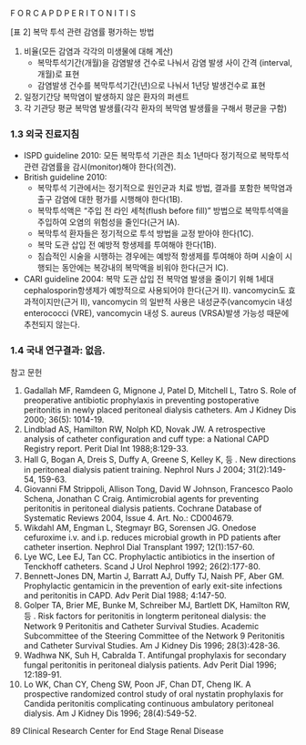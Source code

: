 F O R C A P D P E R I T O N I T I S

[표 2] 복막 투석 관련 감염률 평가하는 방법
1. 비율(모든 감염과 각각의 미생물에 대해 계산)
    - 복막투석기간(개월)을 감염발생 건수로 나눠서 감염 발생 사이 간격 (interval, 개월)로 표현
    - 감염발생 건수를 복막투석기간(년)으로 나눠서 1년당 발생건수로 표현
2. 일정기간당 복막염이 발생하지 않은 환자의 퍼센트
3. 각 기관당 평균 복막염 발생률(각각 환자의 복막염 발생률을 구해서 평균을 구함)

### 1.3 외국 진료지침

- ISPD guideline 2010: 모든 복막투석 기관은 최소 1년마다 정기적으로 복막투석 관련 감염률을 감시(monitor)해야 한다(의견).
- British guideline 2010:
    - 복막투석 기관에서는 정기적으로 원인균과 치료 방법, 결과를 포함한 복막염과 출구 감염에 대한 평가를 시행해야 한다(1B).
    - 복막투석액은 “주입 전 라인 세척(flush before fill)” 방법으로 복막투석액을 주입하여 오염의 위험성을 줄인다(근거 IA).
    - 복막투석 환자들은 정기적으로 투석 방법을 교정 받아야 한다(1C).
    - 복막 도관 삽입 전 예방적 항생제를 투여해야 한다(1B).
    - 침습적인 시술을 시행하는 경우에는 예방적 항생제를 투여해야 하며 시술이 시행되는 동안에는 복강내의 복막액을 비워야 한다(근거 IC).
- CARI guideline 2004: 복막 도관 삽입 전 복막염 발생을 줄이기 위해 1세대 cephalosporin항생제가 예방적으로 사용되어야 한다(근거 II). vancomycin도 효과적이지만(근거 II), vancomycin 의 일반적 사용은 내성균주(vancomycin 내성 enterococci (VRE), vancomycin 내성 S. aureus (VRSA)발생 가능성 때문에 추천되지 않는다.

### 1.4 국내 연구결과: 없음.

참고 문헌

1. Gadallah MF, Ramdeen G, Mignone J, Patel D, Mitchell L, Tatro S. Role of preoperative antibiotic prophylaxis in preventing postoperative peritonitis in newly placed peritoneal dialysis catheters. Am J Kidney Dis 2000; 36(5): 1014-19.
2. Lindblad AS, Hamilton RW, Nolph KD, Novak JW. A retrospective analysis of catheter configuration and cuff type: a National CAPD Registry report. Perit Dial Int 1988;8:129-33.
3. Hall G, Bogan A, Dreis S, Duffy A, Greene S, Kelley K, 등 . New directions in peritoneal dialysis patient training. Nephrol Nurs J 2004; 31(2):149-54, 159-63.
4. Giovanni FM Strippoli, Allison Tong, David W Johnson, Francesco Paolo Schena, Jonathan C Craig. Antimicrobial agents for preventing peritonitis in peritoneal dialysis patients. Cochrane Database of Systematic Reviews 2004, Issue 4. Art. No.: CD004679.
5. Wikdahl AM, Engman L, Stegmayr BG, Sorensen JG. Onedose cefuroxime i.v. and i.p. reduces microbial growth in PD patients after catheter insertion. Nephrol Dial Transplant 1997; 12(1):157-60.
6. Lye WC, Lee EJ, Tan CC. Prophylactic antibiotics in the insertion of Tenckhoff catheters. Scand J Urol Nephrol 1992; 26(2):177-80.
7. Bennett-Jones DN, Martin J, Barratt AJ, Duffy TJ, Naish PF, Aber GM. Prophylactic gentamicin in the prevention of early exit-site infections and peritonitis in CAPD. Adv Perit Dial 1988; 4:147-50.
8. Golper TA, Brier ME, Bunke M, Schreiber MJ, Bartlett DK, Hamilton RW, 등 . Risk factors for peritonitis in longterm peritoneal dialysis: the Network 9 Peritonitis and Catheter Survival Studies. Academic Subcommittee of the Steering Committee of the Network 9 Peritonitis and Catheter Survival Studies. Am J Kidney Dis 1996; 28(3):428-36.
9. Wadhwa NK, Suh H, Cabralda T. Antifungal prophylaxis for secondary fungal peritonitis in peritoneal dialysis patients. Adv Perit Dial 1996; 12:189-91.
10. Lo WK, Chan CY, Cheng SW, Poon JF, Chan DT, Cheng IK. A prospective randomized control study of oral nystatin prophylaxis for Candida peritonitis complicating continuous ambulatory peritoneal dialysis. Am J Kidney Dis 1996; 28(4):549-52.

<PAGE>89
Clinical Research Center for End Stage Renal Disease